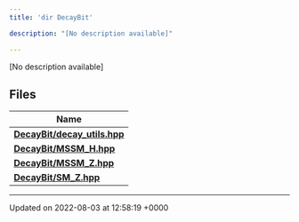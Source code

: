 ```yaml
---
title: 'dir DecayBit'

description: "[No description available]"

---
```







[No description available]

## Files

| Name           |
| -------------- |
| **[DecayBit/decay_utils.hpp](/documentation/code/colliderbit/files/decay__utils_8hpp/#file-decay-utils.hpp)**  |
| **[DecayBit/MSSM_H.hpp](/documentation/code/colliderbit/files/mssm__h_8hpp/#file-mssm-h.hpp)**  |
| **[DecayBit/MSSM_Z.hpp](/documentation/code/colliderbit/files/mssm__z_8hpp/#file-mssm-z.hpp)**  |
| **[DecayBit/SM_Z.hpp](/documentation/code/colliderbit/files/sm__z_8hpp/#file-sm-z.hpp)**  |






-------------------------------

Updated on 2022-08-03 at 12:58:19 +0000
